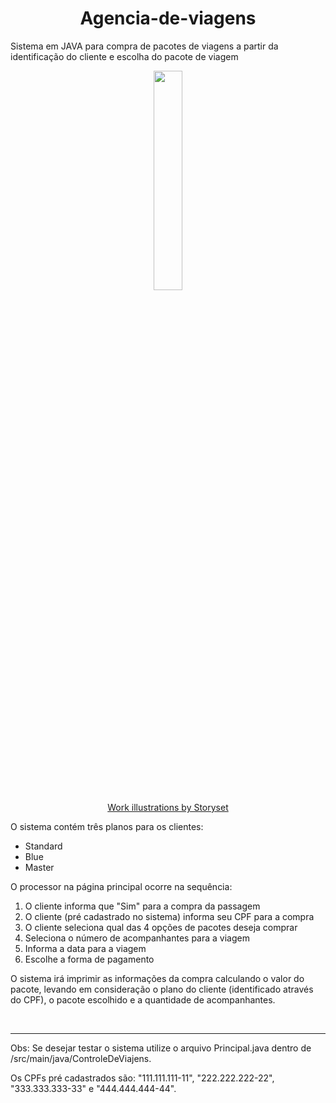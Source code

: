 <div align="center">
  <h1>Agencia-de-viagens</h1>
</div>
<p>
  Sistema em JAVA para compra de pacotes de viagens a partir da identificação do cliente e escolha do pacote de viagem 
</p>

<div align="center">
  <img src="https://user-images.githubusercontent.com/100448388/235318869-dcdb5e0f-530f-4943-8da7-fc04274750f6.png" width="30%">
</div>
<div align="center">
  <a href="https://storyset.com/work">Work illustrations by Storyset</a>
</div>
<p>O sistema contém três planos para os clientes:</p>
<ul>
  <li>Standard</li>
  <li>Blue</li>
  <li>Master</li>
</ul>
<p>O processor na página principal ocorre na sequência:<p>
<ol>
  <li>O cliente informa que "Sim" para a compra da passagem</li>
  <li>O cliente (pré cadastrado no sistema) informa seu CPF para a compra</li>
  <li>O cliente seleciona qual das 4 opções de pacotes deseja comprar</li>
  <li>Seleciona o número de acompanhantes para a viagem</li>
  <li>Informa a data para a viagem</li>
  <li>Escolhe a forma de pagamento</li>
</ol>
<p>O sistema irá imprimir as informações da compra calculando o valor do pacote, levando em consideração o plano do cliente (identificado através do CPF), o pacote escolhido e a quantidade de acompanhantes.</p>
<br>
<hr>
<p>Obs: Se desejar testar o sistema utilize o arquivo Principal.java dentro de /src/main/java/ControleDeViajens.</p>
<p>Os CPFs pré cadastrados são: "111.111.111-11", "222.222.222-22", "333.333.333-33" e "444.444.444-44".
